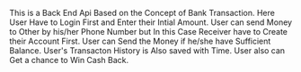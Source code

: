 This is a Back End Api Based on the Concept of Bank Transaction.
Here User Have to Login First and Enter their Intial Amount.
User can send Money to Other by his/her Phone Number but In this Case Receiver have to Create their Account First.
User can Send the Money if he/she have Sufficient Balance.
User's Transacton History is Also saved with Time.
User also can Get a chance to Win Cash Back.
